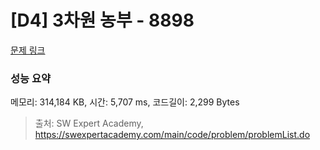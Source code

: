 # [D4] 3차원 농부 - 8898 

[문제 링크](https://swexpertacademy.com/main/code/problem/problemDetail.do?contestProbId=AW45TzHae8UDFAQ7) 

### 성능 요약

메모리: 314,184 KB, 시간: 5,707 ms, 코드길이: 2,299 Bytes



> 출처: SW Expert Academy, https://swexpertacademy.com/main/code/problem/problemList.do